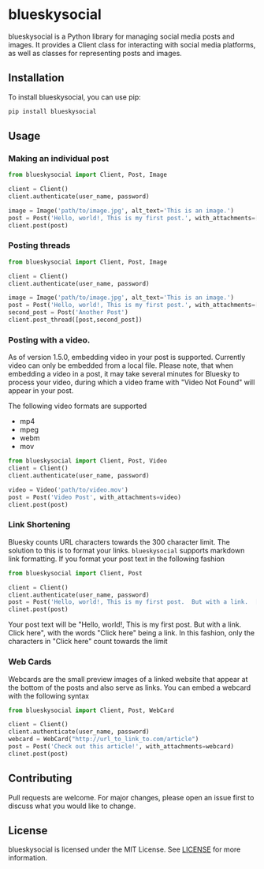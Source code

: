 # blueskysocial

blueskysocial is a Python library for managing social media posts and images. It provides a Client class for interacting with social media platforms, as well as classes for representing posts and images.

## Installation

To install blueskysocial, you can use pip:

```bash
pip install blueskysocial
```

## Usage

### Making an individual post

```python
from blueskysocial import Client, Post, Image

client = Client()
client.authenticate(user_name, password)

image = Image('path/to/image.jpg', alt_text='This is an image.')
post = Post('Hello, world!, This is my first post.', with_attachments=[image])
client.post(post)
```

### Posting threads

```python
from blueskysocial import Client, Post, Image

client = Client()
client.authenticate(user_name, password)

image = Image('path/to/image.jpg', alt_text='This is an image.')
post = Post('Hello, world!, This is my first post.', with_attachments=[image])
second_post = Post('Another Post')
client.post_thread([post,second_post])
```

### Posting with a video.
As of version 1.5.0, embedding video in your post is supported.  Currently video can only be embedded from a local file.  Please note, that when embedding a video in a post, it may take several minutes for Bluesky to process your video, during which a video frame with "Video Not Found" will appear in your post.  

The following video formats are supported
- mp4
- mpeg
- webm
- mov

```python
from blueskysocial import Client, Post, Video
client = Client()
client.authenticate(user_name, password)

video = Video('path/to/video.mov')
post = Post('Video Post', with_attachments=video)
client.post(post)
```

### Link Shortening
Bluesky counts URL characters towards the 300 character limit.  The solution to this is to format your links.  `blueskysocial` supports markdown link formatting.  If you format your post text in the following fashion
```python
from blueskysocial import Client, Post

client = Client()
client.authenticate(user_name, password)
post = Post('Hello, world!, This is my first post.  But with a link.  [Click here](http://really.long.url.here)'),
clinet.post(post)
```
Your post text will be "Hello, world!, This is my first post. But with a link. Click here", with the words "Click here" being a link.  In this fashion, only the characters in "Click here" count towards the limit

### Web Cards
Webcards are the small preview images of a linked website that appear at the bottom of the posts and also serve as links.  You can embed a webcard with the following syntax
```python
from blueskysocial import Client, Post, WebCard

client = Client()
client.authenticate(user_name, password)
webcard = WebCard("http://url_to_link_to.com/article")
post = Post('Check out this article!', with_attachments=webcard)
clinet.post(post)
```
## Contributing
Pull requests are welcome. For major changes, please open an issue first to discuss what you would like to change.

## License
blueskysocial is licensed under the MIT License. See [LICENSE](LICENSE) for more information.
```

